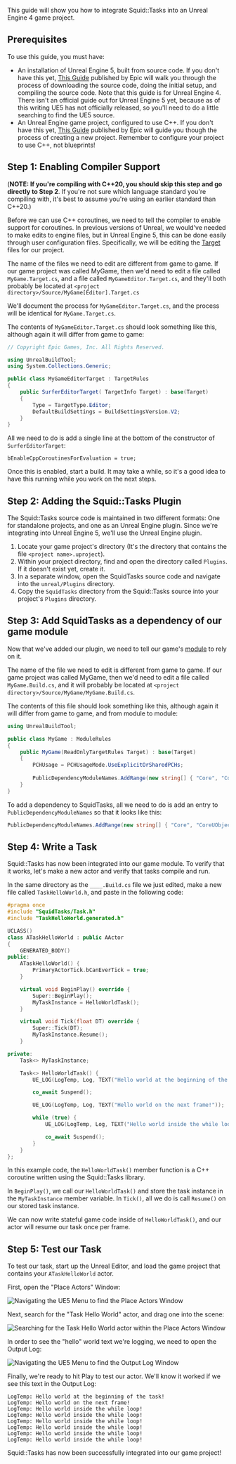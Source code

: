 This guide will show you how to integrate Squid::Tasks into an Unreal Engine 4 game project.

Prerequisites
-------------

To use this guide, you must have:

 * An installation of Unreal Engine 5, built from source code. If you don't have this yet, [This Guide](https://docs.unrealengine.com/4.27/en-US/ProgrammingAndScripting/ProgrammingWithCPP/DownloadingSourceCode/) published by Epic will walk you through the process of downloading the source code, doing the initial setup, and compiling the source code. Note that this guide is for Unreal Engine 4. There isn't an official guide out for Unreal Engine 5 yet, because as of this writing UE5 has not officially released, so you'll need to do a little searching to find the UE5 source.
 * An Unreal Engine game project, configured to use C++. If you don't have this yet, [This Guide](https://docs.unrealengine.com/4.27/en-US/Basics/Projects/Browser/) published by Epic will guide you though the process of creating a new project. Remember to configure your project to use C++, not blueprints!

Step 1: Enabling Compiler Support
---------------------------------
(__NOTE: If you're compiling with C++20, you should skip this step and go directly to Step 2__. If you're not sure which language standard you're compiling with, it's best to assume you're using an earlier standard than C++20.)

Before we can use C++ coroutines, we need to tell the compiler to enable support for coroutines. In previous versions of Unreal, we would've needed to make edits to engine files, but in Unreal Engine 5, this can be done easily through user configuration files. Specifically, we will be editing the [Target](https://docs.unrealengine.com/4.27/en-US/ProductionPipelines/BuildTools/UnrealBuildTool/TargetFiles/) files for our project.

The name of the files we need to edit are different from game to game. If our game project was called MyGame, then we'd need to edit a file called `MyGame.Target.cs`, and a file called `MyGameEditor.Target.cs`, and they'll both probably be located at `<project directory>/Source/MyGame[Editor].Target.cs`

We'll document the process for `MyGameEditor.Target.cs`, and the process will be identical for `MyGame.Target.cs`.

The contents of `MyGameEditor.Target.cs` should look something like this, although again it will differ from game to game:
```c#
// Copyright Epic Games, Inc. All Rights Reserved.

using UnrealBuildTool;
using System.Collections.Generic;

public class MyGameEditorTarget : TargetRules
{
	public SurferEditorTarget( TargetInfo Target) : base(Target)
	{
		Type = TargetType.Editor;
		DefaultBuildSettings = BuildSettingsVersion.V2;
	}
}
```

All we need to do is add a single line at the bottom of the constructor of `SurferEditorTarget`:

`bEnableCppCoroutinesForEvaluation = true;`

Once this is enabled, start a build. It may take a while, so it's a good idea to have this running while you work on the next steps.


Step 2: Adding the Squid::Tasks Plugin
--------------------------------------

The Squid::Tasks source code is maintained in two different formats: One for standalone projects, and one as an Unreal Engine plugin. Since we're integrating into Unreal Engine 5, we'll use the Unreal Engine plugin.

 1. Locate your game project's directory (It's the directory that contains the file `<project name>.uproject`).
 2. Within your project directory, find and open the directory called `Plugins`. If it doesn't exist yet, create it.
 3. In a separate window, open the SquidTasks source code and navigate into the `unreal/Plugins` directory.
 4. Copy the `SquidTasks` directory from the Squid::Tasks source into your project's `Plugins` directory.

Step 3: Add SquidTasks as a dependency of our game module
---------------------------------------------------------
Now that we've added our plugin, we need to tell our game's [module](https://docs.unrealengine.com/4.27/en-US/ProgrammingAndScripting/ProgrammingWithCPP/Modules/) to rely on it. 

The name of the file we need to edit is different from game to game. If our game project was called MyGame, then we'd need to edit a file called `MyGame.Build.cs`, and it will probably be located at `<project directory>/Source/MyGame/MyGame.Build.cs`.

The contents of this file should look something like this, although again it will differ from game to game, and from module to module:

```c#
using UnrealBuildTool;

public class MyGame : ModuleRules
{
	public MyGame(ReadOnlyTargetRules Target) : base(Target)
	{
		PCHUsage = PCHUsageMode.UseExplicitOrSharedPCHs;
	
		PublicDependencyModuleNames.AddRange(new string[] { "Core", "CoreUObject", "Engine", "InputCore" });
	}
}
```

To add a dependency to SquidTasks, all we need to do is add an entry to `PublicDependencyModuleNames` so that it looks like this:

```c#
PublicDependencyModuleNames.AddRange(new string[] { "Core", "CoreUObject", "Engine", "InputCore", "SquidTasks" });
```

Step 4: Write a Task
--------------------
Squid::Tasks has now been integrated into our game module. To verify that it works, let's make a new actor and verify that tasks compile and run.

In the same directory as the `____.Build.cs` file we just edited, make a new file called `TaskHelloWorld.h`, and paste in the following code:

```c++
#pragma once
#include "SquidTasks/Task.h"
#include "TaskHelloWorld.generated.h"

UCLASS()
class ATaskHelloWorld : public AActor
{
	GENERATED_BODY()
public:
	ATaskHelloWorld() {
		PrimaryActorTick.bCanEverTick = true;
	}

	virtual void BeginPlay() override {
		Super::BeginPlay();
		MyTaskInstance = HelloWorldTask();
	}

	virtual void Tick(float DT) override {
		Super::Tick(DT);
		MyTaskInstance.Resume();
	}

private:
	Task<> MyTaskInstance;

	Task<> HelloWorldTask() {
		UE_LOG(LogTemp, Log, TEXT("Hello world at the beginning of the task!"));

		co_await Suspend();

		UE_LOG(LogTemp, Log, TEXT("Hello world on the next frame!"));

		while (true) {
			UE_LOG(LogTemp, Log, TEXT("Hello world inside the while loop!"));

			co_await Suspend();
		}
	}
};
```

In this example code, the `HelloWorldTask()` member function is a C++ coroutine written using the Squid::Tasks library.

In `BeginPlay()`, we call our `HelloWorldTask()` and store the task instance in the `MyTaskInstance` member variable. In `Tick()`, all we do is call `Resume()` on our stored task instance. 

We can now write stateful game code inside of `HelloWorldTask()`, and our actor will resume our task once per frame.

Step 5: Test our Task
---------------------

To test our task, start up the Unreal Editor, and load the game project that contains your `ATaskHelloWorld` actor.

First, open the "Place Actors" Window:

![Navigating the UE5 Menu to find the Place Actors Window](images/PlaceActors_Dropdown_UE5.png "Navigating the UE5 Menu to find the Place Actors Window")

Next, search for the "Task Hello World" actor, and drag one into the scene:

![Searching for the Task Hello World actor within the Place Actors Window](images/PlaceActors_HelloWorld_UE5.png "Searching for the Task Hello World actor within the Place Actors Window")

In order to see the "hello" world text we're logging, we need to open the Output Log:

![Navigating the UE5 Menu to find the Output Log Window](images/OutputLog_Dropdown_UE5.png "Navigating the UE5 Menu to find the Output Log Window")

Finally, we're ready to hit Play to test our actor. We'll know it worked if we see this text in the Output Log:

```
LogTemp: Hello world at the beginning of the task!
LogTemp: Hello world on the next frame!
LogTemp: Hello world inside the while loop!
LogTemp: Hello world inside the while loop!
LogTemp: Hello world inside the while loop!
LogTemp: Hello world inside the while loop!
LogTemp: Hello world inside the while loop!
LogTemp: Hello world inside the while loop!
```

Squid::Tasks has now been successfully integrated into our game project!